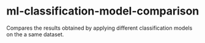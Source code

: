 # ml-classification-model-comparison
Compares the results obtained by applying different classification models on the a same dataset.
